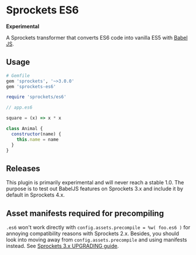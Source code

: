 # Sprockets ES6

**Experimental**

A Sprockets transformer that converts ES6 code into vanilla ES5 with [Babel JS](https://babeljs.io).

## Usage

``` ruby
# Gemfile
gem 'sprockets', '~>3.0.0'
gem 'sprockets-es6'
```


``` ruby
require 'sprockets/es6'
```

``` js
// app.es6

square = (x) => x * x

class Animal {
  constructor(name) {
    this.name = name
  }
}
```

## Releases

This plugin is primarily experimental and will never reach a stable 1.0. The
purpose is to test out BabelJS features on Sprockets 3.x and include it by default
in Sprockets 4.x.

## Asset manifests required for precompiling

`.es6` won't work directly with `config.assets.precompile = %w( foo.es6 )` for annoying compatibility reasons with Sprockets 2.x. Besides, you should look into moving away from `config.assets.precompile` and using manifests instead. See [Sprockets 3.x UPGRADING guide](https://github.com/rails/sprockets/blob/master/UPGRADING.md#preference-for-asset-manifest-and-links).
